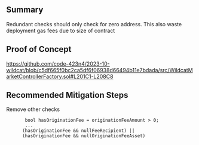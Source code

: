 ## Summary
Redundant checks should only check for zero address. This also waste deployment gas fees due to size of contract

## Proof of Concept

https://github.com/code-423n4/2023-10-wildcat/blob/c5df665f0bc2ca5df6f06938d66494b11e7bdada/src/WildcatMarketControllerFactory.sol#L201C1-L208C8

## Recommended Mitigation Steps
Remove other checks
```
       bool hasOriginationFee = originationFeeAmount > 0;
       ...
      (hasOriginationFee && nullFeeRecipient) ||
      (hasOriginationFee && nullOriginationFeeAsset)

```